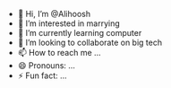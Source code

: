 - 👋 Hi, I’m @Alihoosh
- 👀 I’m interested in marrying
- 🌱 I’m currently learning computer
- 💞️ I’m looking to collaborate on big tech
- 📫 How to reach me ...
- 😄 Pronouns: ...
- ⚡ Fun fact: ...

<!---
Alihoosh/Alihoosh is a ✨ special ✨ repository because its `README.md` (this file) appears on your GitHub profile.
You can click the Preview link to take a look at your changes.
--->
